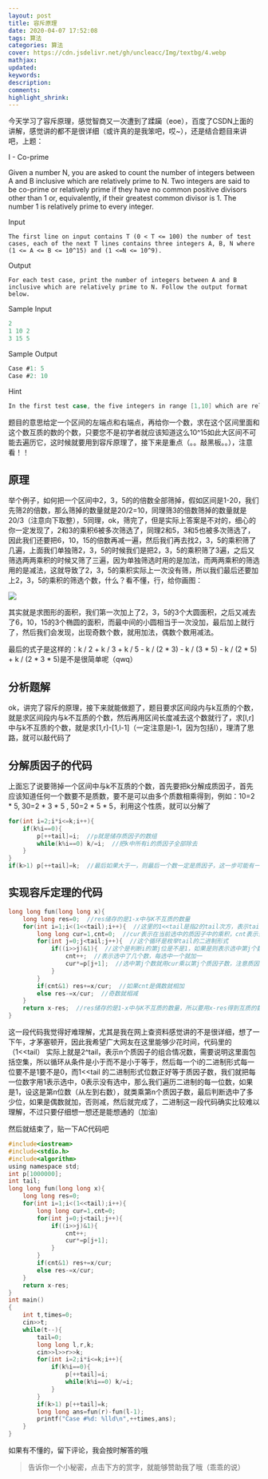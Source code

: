 ```yaml
---
layout: post
title: 容斥原理
date: 2020-04-07 17:52:08
tags: 算法
categories: 算法
cover: https://cdn.jsdelivr.net/gh/uncleacc/Img/textbg/4.webp
mathjax: 
updated: 
keywords: 
description: 
comments: 
highlight_shrink: 
---
```


今天学习了容斥原理，感觉智商又一次遭到了蹂躏（eoe），百度了CSDN上面的讲解，感觉讲的都不是很详细（或许真的是我笨吧，哎~），还是结合题目来讲吧，上题：

I - Co-prime 

Given a number N, you are asked to count the number of integers between A and B inclusive which are relatively prime to N.
Two integers are said to be co-prime or relatively prime if they have no common positive divisors other than 1 or, equivalently, if their greatest common divisor is 1. The number 1 is relatively prime to every integer. 

Input

    The first line on input contains T (0 < T <= 100) the number of test cases, each of the next T lines contains three integers A, B, N where (1 <= A <= B <= 10^15) and (1 <=N <= 10^9).
Output

    For each test case, print the number of integers between A and B inclusive which are relatively prime to N. Follow the output format below.
Sample Input

```c
2
1 10 2
3 15 5
```

Sample Output

```c
Case #1: 5
Case #2: 10
```

Hint

```c
In the first test case, the five integers in range [1,10] which are relatively prime to 2 are {1,3,5,7,9}. 
```

题目的意思给定一个区间的左端点和右端点，再给你一个数，求在这个区间里面和这个数互质的数的个数，只要您不是初学者就应该知道这么10^15如此大区间不可能去遍历它，这时候就要用到容斥原理了，接下来是重点（。。敲黑板。。），注意看！！

## 原理
举个例子，如何把一个区间中2，3，5的的倍数全部筛掉，假如区间是1-20，我们先筛2的倍数，那么筛掉的数量就是20/2=10，同理筛3的倍数筛掉的数量就是20/3（注意向下取整），5同理，ok，筛完了，但是实际上答案是不对的，细心的你一定发现了，2和3的乘积6被多次筛选了，同理2和5，3和5也被多次筛选了，因此我们还要把6，10，15的倍数再减一遍，然后我们再去找2，3，5的乘积筛了几遍，上面我们单独筛2，3，5的时候我们是把2，3，5的乘积筛了3遍，之后又筛选两两乘积的时候又筛了三遍，因为单独筛选时用的是加法，而两两乘积的筛选用的是减法，这就导致了2，3，5的乘积实际上一次没有筛，所以我们最后还要加上2，3，5的乘积的筛选个数，什么？看不懂，行，给你画图：

![](https://img-blog.csdnimg.cn/20200703230236206.png?x-oss-process=image/watermark,type_ZmFuZ3poZW5naGVpdGk,shadow_10,text_aHR0cHM6Ly9ibG9nLmNzZG4ubmV0L0FHTklORw==,size_16,color_FFFFFF,t_70 )

其实就是求图形的面积，我们第一次加上了2，3，5的3个大圆面积，之后又减去了6，10，15的3个椭圆的面积，而最中间的小圆相当于一次没加，最后加上就行了，然后我们会发现，出现奇数个数，就用加法，偶数个数用减法。

最后的式子是这样的：k / 2 + k / 3 + k / 5 - k / (2 * 3) - k / (3 * 5) - k / (2 * 5) + k / (2 * 3 * 5)是不是很简单呢（qwq）

## 分析题解
ok，讲完了容斥的原理，接下来就能做题了，题目要求区间段内与k互质的个数，就是求区间段内与k不互质的个数，然后再用区间长度减去这个数就行了，求[l,r]中与k不互质的个数，就是求[1,r]-[1,l-1]（一定注意是l-1，因为包括l），理清了思路，就可以敲代码了

## 分解质因子的代码
上面忘了说要筛掉一个区间中与k不互质的个数，首先要把k分解成质因子，首先应该知道任何一个数要不是质数，要不是可以由多个质数相乘得到，例如：10=2 * 5, 30=2 * 3 * 5 , 50=2 * 5 * 5，利用这个性质，就可以分解了

```c
for(int i=2;i*i<=k;i++){
    if(k%i==0){
        p[++tail]=i;  //p就是储存质因子的数组
        while(k%i==0) k/=i;  //把k中所有i的质因子全部除去
    }
}
if(k>1) p[++tail]=k;  //最后如果大于一，则最后一个数一定是质因子，这一步可能有一点难理解，可以多想想
```
## 实现容斥定理的代码

```c
long long fun(long long x){
    long long res=0;  //res储存的是1-x中与K不互质的数量 
    for(int i=1;i<(1<<tail);i++){  //这里的1<<tail是指2的tail次方，表示tail个质因子有多少种组合情况 
        long long cur=1,cnt=0;  //cur表示在当前选中的质因子中的乘积，cnt表示当前选中的数量是奇数还是偶数 
        for(int j=0;j<tail;j++){  //这个循环是枚举tail的二进制形式 
            if((i>>j)&1){  //这个是判断i的第j位是不是1，如果是则表示选中第j个数 
                cnt++;  //表示选中了几个数，每选中一个就加一 
                cur*=p[j+1];  //选中第j个数就用cur乘以第j个质因子数，注意质因子数组是从1开始的，所以要加一 
            }
        }
        if(cnt&1) res+=x/cur;  //如果cnt是偶数就相加 
        else res-=x/cur;  //奇数就相减 
    }
    return x-res;  //res储存的是1-x中与K不互质的数量，所以要用x-res得到互质的数量 
}
```

这一段代码我觉得好难理解，尤其是我在网上查资料感觉讲的不是很详细，想了一下午，才茅塞顿开，因此我希望广大网友在这里能够少花时间，代码里的（1<<tail）
实际上就是2^tail，表示n个质因子的组合情况数，需要说明这里面包括空集，所以循环从条件是小于而不是小于等于，然后每一个i的二进制形式每一位要不是1要不是0，而1<<tail
的二进制形式位数正好等于质因子数，我们就把每一位数字用1表示选中，0表示没有选中，那么我们遍历二进制的每一位数，如果是1，设这是第n位数（从左到右数），就类乘第n个质因子数，最后判断选中了多少位，如果是偶数就加，否则减，然后就完成了，二进制这一段代码确实比较难以理解，不过只要仔细想一想还是能想通的（加油）

然后就结束了，贴一下AC代码吧

```c
#include<iostream>
#include<stdio.h>
#include<algorithm>
using namespace std;
int p[1000000];
int tail;
long long fun(long long x){
    long long res=0;
    for(int i=1;i<(1<<tail);i++){
        long long cur=1,cnt=0;
        for(int j=0;j<tail;j++){
            if((i>>j)&1){
                cnt++;
                cur*=p[j+1];
            }
        }
        if(cnt&1) res+=x/cur;
        else res-=x/cur;
    }
    return x-res;
}
int main()
{
    int t,times=0;
    cin>>t;
    while(t--){
        tail=0;
        long long l,r,k;
        cin>>l>>r>>k;
        for(int i=2;i*i<=k;i++){
            if(k%i==0){
                p[++tail]=i;
                while(k%i==0) k/=i;
            }
        }
        if(k>1) p[++tail]=k;
        long long ans=fun(r)-fun(l-1);
        printf("Case #%d: %lld\n",++times,ans);
    }
}
```

如果有不懂的，留下评论，我会按时解答的哦

>告诉你一个小秘密，点击下方的赏字，就能够赞助我了哦（乖乖的说）
